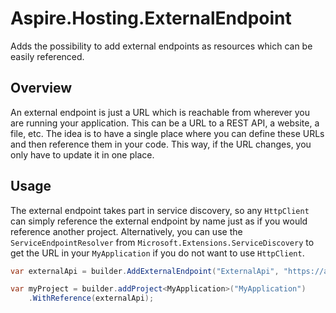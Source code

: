 # Aspire.Hosting.ExternalEndpoint
Adds the possibility to add external endpoints as resources which can be easily referenced.

## Overview
An external endpoint is just a URL which is reachable from wherever you are running your application. This can be a URL to a REST API, a website, a file, etc. The idea is to have a single place where you can define these URLs and then reference them in your code. This way, if the URL changes, you only have to update it in one place.

## Usage
The external endpoint takes part in service discovery, so any `HttpClient` can simply reference the external endpoint by name just as if you would reference another project.
Alternatively, you can use the `ServiceEndpointResolver` from `Microsoft.Extensions.ServiceDiscovery` to get the URL in your `MyApplication` if you do not want to use `HttpClient`.

```csharp
var externalApi = builder.AddExternalEndpoint("ExternalApi", "https://api.example.com");

var myProject = builder.addProject<MyApplication>("MyApplication")
	.WithReference(externalApi);

```
